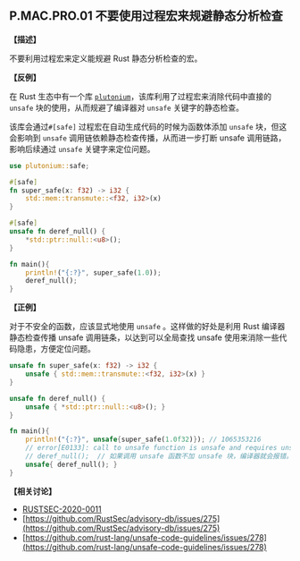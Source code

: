 ## P.MAC.PRO.01 不要使用过程宏来规避静态分析检查

**【描述】**

不要利用过程宏来定义能规避 Rust 静态分析检查的宏。

**【反例】**

在 Rust 生态中有一个库 [`plutonium`](https://github.com/mxxo/plutonium)，该库利用了过程宏来消除代码中直接的 `unsafe` 块的使用，从而规避了编译器对 `unsafe` 关键字的静态检查。

该库会通过`#[safe]` 过程宏在自动生成代码的时候为函数体添加 `unsafe` 块，但这会影响到 `unsafe` 调用链依赖静态检查传播，从而进一步打断 unsafe 调用链路，影响后续通过 `unsafe` 关键字来定位问题。

```rust
use plutonium::safe;

#[safe]
fn super_safe(x: f32) -> i32 {
    std::mem::transmute::<f32, i32>(x)
}

#[safe]
unsafe fn deref_null() {
    *std::ptr::null::<u8>();
}

fn main(){
    println!("{:?}", super_safe(1.0));
    deref_null();
}
```
   
**【正例】**

对于不安全的函数，应该显式地使用 `unsafe` 。这样做的好处是利用 Rust 编译器静态检查传播 unsafe 调用链条，以达到可以全局查找 unsafe 使用来消除一些代码隐患，方便定位问题。

```rust
unsafe fn super_safe(x: f32) -> i32 {
    unsafe { std::mem::transmute::<f32, i32>(x) }
}

unsafe fn deref_null() {
    unsafe { *std::ptr::null::<u8>(); }
}

fn main(){
    println!("{:?}", unsafe{super_safe(1.0f32)}); // 1065353216
    // error[E0133]: call to unsafe function is unsafe and requires unsafe function or block
    // deref_null();  // 如果调用 unsafe 函数不加 unsafe 块，编译器就会报错。
    unsafe{ deref_null(); }
}
```


**【相关讨论】**

- [RUSTSEC-2020-0011](https://rustsec.org/advisories/RUSTSEC-2020-0011.html)
- [https://github.com/RustSec/advisory-db/issues/275](https://github.com/RustSec/advisory-db/issues/275)
- [https://github.com/rust-lang/unsafe-code-guidelines/issues/278](https://github.com/rust-lang/unsafe-code-guidelines/issues/278)
